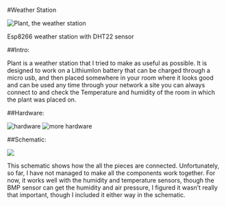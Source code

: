#Weather Station

![Plant, the weather station](https://i.imgur.com/nYFJtBd.png)

Esp8266 weather station with DHT22 sensor

##Intro:

Plant is a weather station that I tried to make as useful as possible. It is designed to work on a LithiumIon battery that can be charged through a micro usb, and then placed somewhere in your room where it
looks good and can be used any time through your network a site you can always connect to and check
the Temperature and humidity of the room in which the plant was placed on.

##Hardware:

![hardware](https://i.imgur.com/wGmoTqq.png)
![more hardware](https://i.imgur.com/mRySDWx.png)


##Schematic:

![](https://i.imgur.com/1uq5HiX.png)

This schematic shows how the all the pieces are connected. Unfortunately, so far, I have not managed to
make all the components work together. For now, it works well with the humidity and temperature
sensors, though the BMP sensor can get the humidity and air pressure, I figured it wasn’t really that
important, though I included it either way in the schematic.
